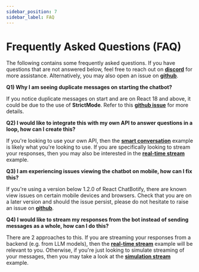 ```yaml
---
sidebar_position: 7
sidebar_label: FAQ
---
```


# Frequently Asked Questions (FAQ)

The following contains some frequently asked questions. If you have questions that are not answered below, feel free to reach out on [**discord**](https://discord.gg/6R4DK4G5Zh) for more assistance. Alternatively, you may also open an issue on [**github**](https://github.com/tjtanjin/react-chatbotify/issues).

**Q1) Why I am seeing duplicate messages on starting the chatbot?**

If you notice duplicate messages on start and are on React 18 and above, it could be due to the use of **StrictMode**. Refer to this [**github issue**](https://github.com/tjtanjin/react-chatbotify/issues/5) for more details.

**Q2) I would like to integrate this with my own API to answer questions in a loop, how can I create this?**

If you're looking to use your own API, then the [**smart conversation**](/docs/examples/smart_conversation) example is likely what you're looking to use. If you are specifically looking to stream your responses, then you may also be interested in the [**real-time stream**](/docs/examples/real_time_stream) example.

**Q3) I am experiencing issues viewing the chatbot on mobile, how can I fix this?**

If you're using a version below 1.2.0 of React ChatBotify, there are known view issues on certain mobile devices and browsers. Check that you are on a later version and should the issue persist, please do not hesitate to raise an issue on [**github**](https://github.com/tjtanjin/react-chatbotify/issues).

**Q4) I would like to stream my responses from the bot instead of sending messages as a whole, how can I do this?**

There are 2 approaches to this. If you are streaming your responses from a backend (e.g. from LLM models), then the [**real-time stream**](/docs/examples/real_time_stream) example will be relevant to you. Otherwise, if you're just looking to simulate streaming of your messages, then you may take a look at the [**simulation stream**]((/docs/examples/simulate_stream)) example.